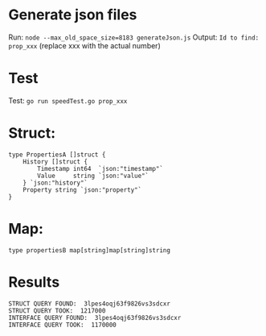 # Generate json files

Run: `node --max_old_space_size=8183 generateJson.js`
Output: `Id to find:  prop_xxx` (replace xxx with the actual number)

# Test 

Test: `go run speedTest.go prop_xxx`

# Struct:

```
type PropertiesA []struct {
	History []struct {
		Timestamp int64  `json:"timestamp"`
		Value     string `json:"value"`
	} `json:"history"`
	Property string `json:"property"`
}
```

# Map:

```
type propertiesB map[string]map[string]string
```

# Results

```
STRUCT QUERY FOUND:  3lpes4oqj63f9826vs3sdcxr
STRUCT QUERY TOOK:  1217000
INTERFACE QUERY FOUND:  3lpes4oqj63f9826vs3sdcxr
INTERFACE QUERY TOOK:  1170000
```